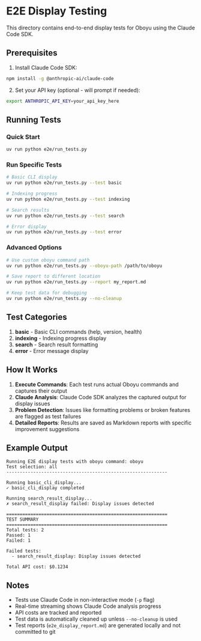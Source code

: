 # E2E Display Testing

This directory contains end-to-end display tests for Oboyu using the Claude Code SDK.

## Prerequisites

1. Install Claude Code SDK:
```bash
npm install -g @anthropic-ai/claude-code
```

2. Set your API key (optional - will prompt if needed):
```bash
export ANTHROPIC_API_KEY=your_api_key_here
```

## Running Tests

### Quick Start
```bash
uv run python e2e/run_tests.py
```

### Run Specific Tests
```bash
# Basic CLI display
uv run python e2e/run_tests.py --test basic

# Indexing progress
uv run python e2e/run_tests.py --test indexing

# Search results
uv run python e2e/run_tests.py --test search

# Error display
uv run python e2e/run_tests.py --test error
```

### Advanced Options
```bash
# Use custom oboyu command path
uv run python e2e/run_tests.py --oboyu-path /path/to/oboyu

# Save report to different location
uv run python e2e/run_tests.py --report my_report.md

# Keep test data for debugging
uv run python e2e/run_tests.py --no-cleanup
```

## Test Categories

1. **basic** - Basic CLI commands (help, version, health)
2. **indexing** - Indexing progress display
3. **search** - Search result formatting
4. **error** - Error message display

## How It Works

1. **Execute Commands**: Each test runs actual Oboyu commands and captures their output
2. **Claude Analysis**: Claude Code SDK analyzes the captured output for display issues
3. **Problem Detection**: Issues like formatting problems or broken features are flagged as test failures
4. **Detailed Reports**: Results are saved as Markdown reports with specific improvement suggestions

## Example Output

```
Running E2E display tests with oboyu command: oboyu
Test selection: all
------------------------------------------------------------

Running basic_cli_display...
✓ basic_cli_display completed

Running search_result_display...
✗ search_result_display failed: Display issues detected

============================================================
TEST SUMMARY
============================================================
Total tests: 2
Passed: 1
Failed: 1

Failed tests:
  - search_result_display: Display issues detected

Total API cost: $0.1234
```

## Notes

- Tests use Claude Code in non-interactive mode (`-p` flag)
- Real-time streaming shows Claude Code analysis progress
- API costs are tracked and reported
- Test data is automatically cleaned up unless `--no-cleanup` is used
- Test reports (`e2e_display_report.md`) are generated locally and not committed to git